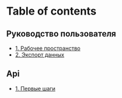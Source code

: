 # Table of contents

## Руководство пользователя <a href="#faq" id="faq"></a>

* [1. Рабочее пространство](README.md)
* [2. Экспорт данных](faq/export.md)

## Api

* [1. Первые шаги](api/first-step.md)
